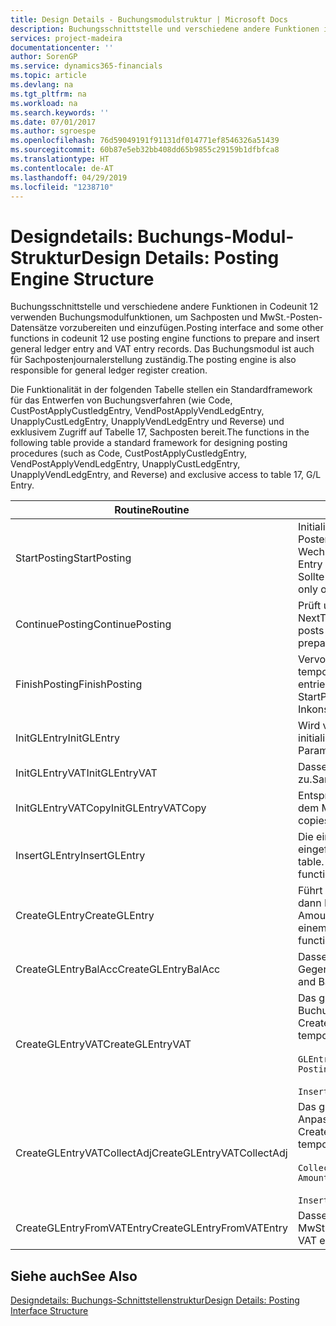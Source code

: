 ```yaml
---
title: Design Details - Buchungsmodulstruktur | Microsoft Docs
description: Buchungsschnittstelle und verschiedene andere Funktionen in Codeunit 12 verwenden Buchungsmodulfunktionen, um Sachposten und MwSt.-Posten-Datensätze vorzubereiten und einzufügen. Das Buchungsmodul ist auch für Sachpostenjournalerstellung zuständig.
services: project-madeira
documentationcenter: ''
author: SorenGP
ms.service: dynamics365-financials
ms.topic: article
ms.devlang: na
ms.tgt_pltfrm: na
ms.workload: na
ms.search.keywords: ''
ms.date: 07/01/2017
ms.author: sgroespe
ms.openlocfilehash: 76d59049191f91131df014771ef8546326a51439
ms.sourcegitcommit: 60b87e5eb32bb408dd65b9855c29159b1dfbfca8
ms.translationtype: HT
ms.contentlocale: de-AT
ms.lasthandoff: 04/29/2019
ms.locfileid: "1238710"
---
```

# <a name="design-details-posting-engine-structure"></a><span data-ttu-id="6b99a-104">Designdetails: Buchungs-Modul-Struktur</span><span class="sxs-lookup"><span data-stu-id="6b99a-104">Design Details: Posting Engine Structure</span></span>
<span data-ttu-id="6b99a-105">Buchungsschnittstelle und verschiedene andere Funktionen in Codeunit 12 verwenden Buchungsmodulfunktionen, um Sachposten und MwSt.-Posten-Datensätze vorzubereiten und einzufügen.</span><span class="sxs-lookup"><span data-stu-id="6b99a-105">Posting interface and some other functions in codeunit 12 use posting engine functions to prepare and insert general ledger entry and VAT entry records.</span></span> <span data-ttu-id="6b99a-106">Das Buchungsmodul ist auch für Sachpostenjournalerstellung zuständig.</span><span class="sxs-lookup"><span data-stu-id="6b99a-106">The posting engine is also responsible for general ledger register creation.</span></span>  
  
 <span data-ttu-id="6b99a-107">Die Funktionalität in der folgenden Tabelle stellen ein Standardframework für das Entwerfen von Buchungsverfahren (wie Code, CustPostApplyCustledgEntry, VendPostApplyVendLedgEntry, UnapplyCustLedgEntry, UnapplyVendLedgEntry und Reverse) und exklusivem Zugriff auf Tabelle 17, Sachposten bereit.</span><span class="sxs-lookup"><span data-stu-id="6b99a-107">The functions in the following table provide a standard framework for designing posting procedures (such as Code, CustPostApplyCustledgEntry, VendPostApplyVendLedgEntry, UnapplyCustLedgEntry, UnapplyVendLedgEntry, and Reverse) and exclusive access to table 17, G/L Entry.</span></span>  
  
|<span data-ttu-id="6b99a-108">Routine</span><span class="sxs-lookup"><span data-stu-id="6b99a-108">Routine</span></span>|<span data-ttu-id="6b99a-109">Description</span><span class="sxs-lookup"><span data-stu-id="6b99a-109">Description</span></span>|  
|-------------|---------------------------------------|  
|<span data-ttu-id="6b99a-110">StartPosting</span><span class="sxs-lookup"><span data-stu-id="6b99a-110">StartPosting</span></span>|<span data-ttu-id="6b99a-111">Initialisiert Buchungspuffer TempGLEntryBuf, sperrt Sachposten- und MwSt.-Posten-Tabellen und initialisiert Buchhaltungsperiode, Sachpostenjournal und Wechselkurs.</span><span class="sxs-lookup"><span data-stu-id="6b99a-111">Initializes posting buffer TempGLEntryBuf, locks G/L Entry and VAT Entry tables, and initializes Accounting Period, G/L Register, and Exchange Rate.</span></span> <span data-ttu-id="6b99a-112">Sollte nur einmal aufgerufen werden, dann ist NextEntryNo 0.</span><span class="sxs-lookup"><span data-stu-id="6b99a-112">Should be called only once, then NextEntryNo is 0.</span></span>|  
|<span data-ttu-id="6b99a-113">ContinuePosting</span><span class="sxs-lookup"><span data-stu-id="6b99a-113">ContinuePosting</span></span>|<span data-ttu-id="6b99a-114">Prüft und bucht nicht realisierte MwSt. für vorheriges Transaktioninkrement NextTransactionNo und bereitet das Buchen der nächsten Zeile vor.</span><span class="sxs-lookup"><span data-stu-id="6b99a-114">Checks and posts unrealized VAT for previous transaction increment NextTransactionNo and prepares post of next line.</span></span>|  
|<span data-ttu-id="6b99a-115">FinishPosting</span><span class="sxs-lookup"><span data-stu-id="6b99a-115">FinishPosting</span></span>|<span data-ttu-id="6b99a-116">Vervollständigt die Buchung durch das Einfügen von Sachposten vom temporären Puffer in Datenbanktabelle.</span><span class="sxs-lookup"><span data-stu-id="6b99a-116">Completes posting by inserting G/L entries from temporary buffer into database table.</span></span> <span data-ttu-id="6b99a-117">Immer zusammen mit StartPosting verwendet.</span><span class="sxs-lookup"><span data-stu-id="6b99a-117">Always used together with StartPosting.</span></span> <span data-ttu-id="6b99a-118">Prüft auf Inkonsistenzen.</span><span class="sxs-lookup"><span data-stu-id="6b99a-118">Checks for inconsistencies.</span></span>|  
|<span data-ttu-id="6b99a-119">InitGLEntry</span><span class="sxs-lookup"><span data-stu-id="6b99a-119">InitGLEntry</span></span>|<span data-ttu-id="6b99a-120">Wird verwendet, um die neuen Sachposten für Fibu Buch.-Blattzeile zu initialisieren.</span><span class="sxs-lookup"><span data-stu-id="6b99a-120">Used to initialize new G/L entry for Gen. Jnl Line.</span></span> <span data-ttu-id="6b99a-121">Gibt GLEntry als Parameter zurück.</span><span class="sxs-lookup"><span data-stu-id="6b99a-121">Returns GLEntry as parameter.</span></span>|  
|<span data-ttu-id="6b99a-122">InitGLEntryVAT</span><span class="sxs-lookup"><span data-stu-id="6b99a-122">InitGLEntryVAT</span></span>|<span data-ttu-id="6b99a-123">Dasselbe wie InitGLEntry, weist jedoch auch Gegenkontonr. und SummarizeVAT zu.</span><span class="sxs-lookup"><span data-stu-id="6b99a-123">Same as InitGLEntry, but also assigns Bal. Account No. and SummarizeVAT.</span></span>|  
|<span data-ttu-id="6b99a-124">InitGLEntryVATCopy</span><span class="sxs-lookup"><span data-stu-id="6b99a-124">InitGLEntryVATCopy</span></span>|<span data-ttu-id="6b99a-125">Entsprechend InitGLEntryVAT, aber kopiert auch Buchungsgruppendaten aus dem MwSt.-Posten vor SummarizeVAT.</span><span class="sxs-lookup"><span data-stu-id="6b99a-125">Similar to InitGLEntryVAT, but also copies posting groups data from VAT Entry before SummarizeVAT.</span></span>|  
|<span data-ttu-id="6b99a-126">InsertGLEntry</span><span class="sxs-lookup"><span data-stu-id="6b99a-126">InsertGLEntry</span></span>|<span data-ttu-id="6b99a-127">Die einzige Funktion, die Sachposten in globale TempGLEntryBuf-Tabelle eingefügt.</span><span class="sxs-lookup"><span data-stu-id="6b99a-127">The only function that inserts G/L entry into global TempGLEntryBuf table.</span></span> <span data-ttu-id="6b99a-128">Verwenden Sie immer diese Funktion für Einfügung.</span><span class="sxs-lookup"><span data-stu-id="6b99a-128">Always use this function for insert.</span></span>|  
|<span data-ttu-id="6b99a-129">CreateGLEntry</span><span class="sxs-lookup"><span data-stu-id="6b99a-129">CreateGLEntry</span></span>|<span data-ttu-id="6b99a-130">Führt ein InitGLEntry aus, weist zusätzlichen Währungs-Betrag zu und führt dann InsertGLEntry aus.</span><span class="sxs-lookup"><span data-stu-id="6b99a-130">Performs an InitGLEntry, assigns Additional Currency Amount, and then performs InsertGLEntry.</span></span> <span data-ttu-id="6b99a-131">Ersetzt mehrere Codezeilen mit einem einzigen Funktionsaufruf.</span><span class="sxs-lookup"><span data-stu-id="6b99a-131">Replaces several lines of code with a single function call.</span></span>|  
|<span data-ttu-id="6b99a-132">CreateGLEntryBalAcc</span><span class="sxs-lookup"><span data-stu-id="6b99a-132">CreateGLEntryBalAcc</span></span>|<span data-ttu-id="6b99a-133">Dasselbe wie CreateGLEntry, weist jedoch auch Gegenkontoart und Gegenkontonr. zu.</span><span class="sxs-lookup"><span data-stu-id="6b99a-133">Same as CreateGLEntry, but also assigns Bal. Account Type and Bal. Account No.</span></span>|  
|<span data-ttu-id="6b99a-134">CreateGLEntryVAT</span><span class="sxs-lookup"><span data-stu-id="6b99a-134">CreateGLEntryVAT</span></span>|<span data-ttu-id="6b99a-135">Das gleiche wie CreateGLEntry, aber mit zusätzlicher Verarbeitung für Buchungsgruppen und Speicherung im temporären MwSt.-Puffer:</span><span class="sxs-lookup"><span data-stu-id="6b99a-135">Same as CreateGLEntry, but with additional processing for posting groups and saving to temporary VAT buffer:</span></span><br /><br /> `GLEntry.CopyPostingGroupsFromDtldCVBuf(DtldCVLedgEntryBuf,GenJnlLine."Gen. Posting Type");`<br /><br /> `InsertVATEntriesFromTemp(DtldCVLedgEntryBuf,GLEntry);`|  
|<span data-ttu-id="6b99a-136">CreateGLEntryVATCollectAdj</span><span class="sxs-lookup"><span data-stu-id="6b99a-136">CreateGLEntryVATCollectAdj</span></span>|<span data-ttu-id="6b99a-137">Das gleiche wie CreateGLEntry, aber mit zusätzlicher Sammlung von Anpassungen und Speicherung im temporären MwSt.-Puffer:</span><span class="sxs-lookup"><span data-stu-id="6b99a-137">Same as CreateGLEntry, but with additional collection of adjustments and saving to temporary VAT buffer:</span></span><br /><br /> `CollectAdjustment(AdjAmount,GLEntry.Amount,GLEntry."Additional-Currency Amount",OriginalDateSet);`<br /><br /> `InsertVATEntriesFromTemp(DtldCVLedgEntryBuf,GLEntry);`|  
|<span data-ttu-id="6b99a-138">CreateGLEntryFromVATEntry</span><span class="sxs-lookup"><span data-stu-id="6b99a-138">CreateGLEntryFromVATEntry</span></span>|<span data-ttu-id="6b99a-139">Dasselbe wie CreateGLEntry, kopiert jedoch auch Buchungsgruppen von MwSt.-Posten.</span><span class="sxs-lookup"><span data-stu-id="6b99a-139">Same as CreateGLEntry, but also copies posting groups from VAT entry.</span></span>|  
  
## <a name="see-also"></a><span data-ttu-id="6b99a-140">Siehe auch</span><span class="sxs-lookup"><span data-stu-id="6b99a-140">See Also</span></span>  
 [<span data-ttu-id="6b99a-141">Designdetails: Buchungs-Schnittstellenstruktur</span><span class="sxs-lookup"><span data-stu-id="6b99a-141">Design Details: Posting Interface Structure</span></span>](design-details-posting-interface-structure.md)